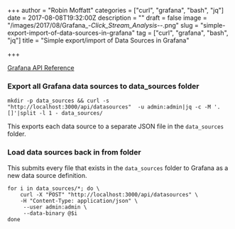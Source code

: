 +++
author = "Robin Moffatt"
categories = ["curl", "grafana", "bash", "jq"]
date = 2017-08-08T19:32:00Z
description = ""
draft = false
image = "/images/2017/08/Grafana_-_Click_Stream_Analysis_--.png"
slug = "simple-export-import-of-data-sources-in-grafana"
tag = ["curl", "grafana", "bash", "jq"]
title = "Simple export/import of Data Sources in Grafana"

+++

[Grafana API Reference](http://docs.grafana.org/http_api/data_source/)

### Export all Grafana data sources to data_sources folder

    mkdir -p data_sources && curl -s "http://localhost:3000/api/datasources"  -u admin:admin|jq -c -M '.[]'|split -l 1 - data_sources/

This exports each data source to a separate JSON file in the `data_sources` folder.
	
### Load data sources back in from folder

This submits every file that exists in the `data_sources` folder to Grafana as a new data source definition.

	for i in data_sources/*; do \
		curl -X "POST" "http://localhost:3000/api/datasources" \
	    -H "Content-Type: application/json" \
	     --user admin:admin \
	     --data-binary @$i
	done
